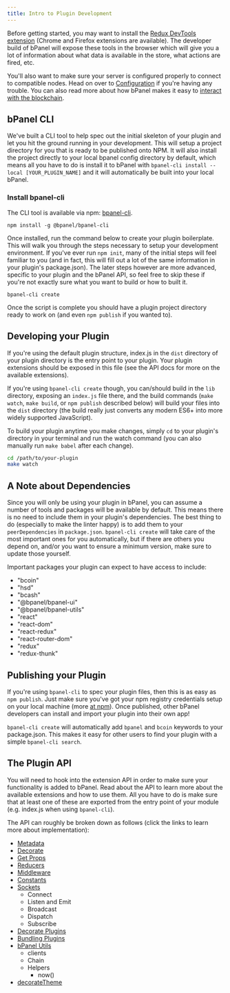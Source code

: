 ```yaml
---
title: Intro to Plugin Development
---
```

Before getting started, you may want to install the [Redux DevTools extension](https://github.com/zalmoxisus/redux-devtools-extension)
(Chrome and Firefox extensions are available). The developer build of bPanel will expose
these tools in the browser which will give you a lot of information about what data is
available in the store, what actions are fired, etc.

You'll also want to make sure your server is configured properly to connect to compatible nodes.
Head on over to [Configuration](/docs/configuration.html) if you're having any trouble. You can also
read more about how bPanel makes it easy to [interact with the blockchain](/docs/blockchain.html).

## bPanel CLI
We've built a CLI tool to help spec out the initial skeleton of your plugin and let you hit the ground running
in your development. This will setup a project directory for you that is ready to be published onto NPM.
It will also install the project directly to your local bpanel config directory by default, which means
all you have to do is install it to bPanel with `bpanel-cli install --local [YOUR_PLUGIN_NAME]` and it will
automatically be built into your local bPanel.

### Install bpanel-cli
The CLI tool is available via npm: [bpanel-cli](https://www.npmjs.com/package/@bpanel/bpanel-cli).
```shell
npm install -g @bpanel/bpanel-cli
```

Once installed, run the command below to create your plugin boilerplate. This will walk you through the
steps necessary to setup your development environment. If you've ever run `npm init`,
many of the initial steps will feel familiar to you (and in fact, this will fill out a lot
of the same information in your plugin's package.json). The later steps however are more advanced,
specific to your plugin and the bPanel API, so feel free to skip these if you're not exactly sure what
you want to build or how to built it.

```shell
bpanel-cli create
```

Once the script is complete you should have a plugin project directory ready to work on (and
even `npm publish` if you wanted to).

## Developing your Plugin
If you're using the default plugin structure, index.js in the `dist` directory of your plugin directory
is the entry point to your plugin. Your plugin extensions should be exposed in this file (see the API docs
for more on the available extensions).

If you're using `bpanel-cli create` though, you can/should build
in the `lib` directory, exposing an `index.js` file there, and the build commands (`make watch`, `make build`,
or `npm publish` described below) will build your files into the `dist` directory (the build really just
converts any modern ES6+ into more widely supported JavaScript).

To build your plugin anytime you make changes, simply `cd` to your plugin's directory in your terminal and
run the watch command (you can also manually run `make babel` after each change).

```bash
cd /path/to/your-plugin
make watch
```

## A Note about Dependencies
Since you will only be using your plugin in bPanel, you can assume a number of tools and packages will be
available by default. This means there is no need to include them in your plugin's dependencies.
The best thing to do (especially to make the linter happy) is to add them to your `peerDependencies` in `package.json`.
`bpanel-cli create` will take care of the most important ones for you automatically, but
if there are others you depend on, and/or you want to ensure a minimum version, make sure to update those yourself.

Important packages your plugin can expect to have access to include:

- "bcoin"
- "hsd"
- "bcash"
- "@bpanel/bpanel-ui"
- "@bpanel/bpanel-utils"
- "react"
- "react-dom"
- "react-redux"
- "react-router-dom"
- "redux"
- "redux-thunk"

## Publishing your Plugin
If you're using `bpanel-cli` to spec your plugin files, then this is as easy as `npm publish`. Just make sure
you've got your npm registry credentials setup on your local machine (more [at npm](https://docs.npmjs.com/cli/publish)).
Once published, other bPanel developers can install and import your plugin into their own app!

`bpanel-cli create` will automatically add `bpanel` and `bcoin` keywords to your package.json. This makes it easy for other
users to find your plugin with a simple `bpanel-cli search`.

## The Plugin API
You will need to hook into the extension API in order to make sure your functionality is added to bPanel. Read about the API
to learn more about the available extensions and how to use them. All you have to do is make sure that at least one of
these are exported from the entry point of your module (e.g. index.js when using `bpanel-cli`).

The API can roughly be broken down as follows (click the links to learn more about implementation):
- [Metadata](/docs/api-metadata.html)
- [Decorate](/docs/api-decorate.html)
- [Get Props](/docs/api-getprops.html)
- [Reducers](/docs/api-reducers.html)
- [Middleware](/docs/api-middleware.html)
- [Constants](/docs/api-constants.html)
- [Sockets](/docs/api-sockets.html)
  - Connect
  - Listen and Emit
  - Broadcast
  - Dispatch
  - Subscribe
- [Decorate Plugins](/docs/api-decorate-plugins.html)
- [Bundling Plugins](/docs/api-bundling-plugins.html)
- [bPanel Utils](/docs/bpanel-utils.html)
  - clients
  - Chain
  - Helpers
    - now()
- [decorateTheme](/docs/theming-started.html#bpanel-webapp-plugins-local-mytheme-indexjs)